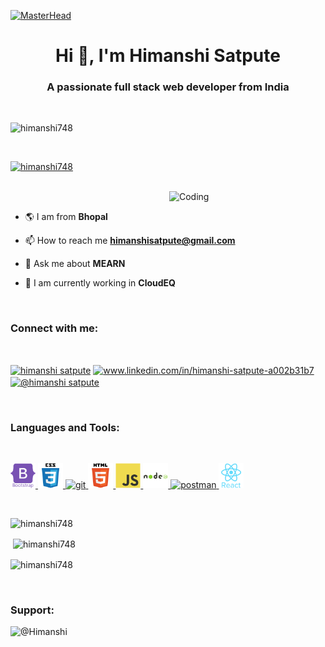 [![MasterHead](https://animated-gif-creator.com/images/01/top-tools-to-improve-work-productivity-teksun_80.gif)](https://himanshi748.io)
<h1 align="center">Hi 👋, I'm Himanshi Satpute</h1>
<h3 align="center">A passionate full stack web developer from India</h3>
<br>

<p align="left"> <img src="https://komarev.com/ghpvc/?username=himanshi748&label=Profile%20views&color=0e75b6&style=flat" alt="himanshi748" /> </p><br>

<p align="left"> <a href="https://github.com/ryo-ma/github-profile-trophy"><img src="https://github-profile-trophy.vercel.app/?username=himanshi748" alt="himanshi748" /></a> </p>
<br>
<img align="right" alt="Coding" width="250" src="https://cdn.dribbble.com/users/4055494/screenshots/15215756/media/d2b66c4ca0192aa26d103448b3d1518b.gif"><br>


- 🌎 I am from **Bhopal**

- 📫 How to reach me **himanshisatpute@gmail.com**

- 💬 Ask me about **MEARN**

- 🚀 I am currently working in **CloudEQ**

<br>

<h3 align="left">Connect with me:</h3><br>
<p align="left">
<a href="https://codepen.io/himanshi satpute" target="blank"><img align="center" src="https://raw.githubusercontent.com/rahuldkjain/github-profile-readme-generator/master/src/images/icons/Social/codepen.svg" alt="himanshi satpute" height="30" width="40" /></a>
<a href="https://www.linkedin.com/in/himanshi-satpute-a002b31b7/" target="blank"><img align="center" src="https://raw.githubusercontent.com/rahuldkjain/github-profile-readme-generator/master/src/images/icons/Social/linked-in-alt.svg" alt="www.linkedin.com/in/himanshi-satpute-a002b31b7" height="30" width="40" /></a>
<a href="https://www.hackerearth.com/@himanshisatpute" target="blank"><img align="center" src="https://raw.githubusercontent.com/rahuldkjain/github-profile-readme-generator/master/src/images/icons/Social/hackerearth.svg" alt="@himanshi satpute" height="30" width="40" /></a>
</p>

<br>

<h3 align="left">Languages and Tools:</h3><br>
<p align="left"> <a href="https://getbootstrap.com" target="_blank" rel="noreferrer"> <img src="https://raw.githubusercontent.com/devicons/devicon/master/icons/bootstrap/bootstrap-plain-wordmark.svg" alt="bootstrap" width="40" height="40"/> </a> <a href="https://www.w3schools.com/css/" target="_blank" rel="noreferrer"> <img src="https://raw.githubusercontent.com/devicons/devicon/master/icons/css3/css3-original-wordmark.svg" alt="css3" width="40" height="40"/> </a> <a href="https://git-scm.com/" target="_blank" rel="noreferrer"> <img src="https://www.vectorlogo.zone/logos/git-scm/git-scm-icon.svg" alt="git" width="40" height="40"/> </a> <a href="https://www.w3.org/html/" target="_blank" rel="noreferrer"> <img src="https://raw.githubusercontent.com/devicons/devicon/master/icons/html5/html5-original-wordmark.svg" alt="html5" width="40" height="40"/> </a> <a href="https://developer.mozilla.org/en-US/docs/Web/JavaScript" target="_blank" rel="noreferrer"> <img src="https://raw.githubusercontent.com/devicons/devicon/master/icons/javascript/javascript-original.svg" alt="javascript" width="40" height="40"/> </a> <a href="https://nodejs.org" target="_blank" rel="noreferrer"> <img src="https://raw.githubusercontent.com/devicons/devicon/master/icons/nodejs/nodejs-original-wordmark.svg" alt="nodejs" width="40" height="40"/> </a> <a href="https://postman.com" target="_blank" rel="noreferrer"> <img src="https://www.vectorlogo.zone/logos/getpostman/getpostman-icon.svg" alt="postman" width="40" height="40"/> </a> <a href="https://reactjs.org/" target="_blank" rel="noreferrer"> <img src="https://raw.githubusercontent.com/devicons/devicon/master/icons/react/react-original-wordmark.svg" alt="react" width="40" height="40"/> </a> </p>
<br>

<p><img align="left" src="https://github-readme-stats.vercel.app/api/top-langs?username=himanshi748&show_icons=true&locale=en&layout=compact" alt="himanshi748" /></p>
<br>
<p>&nbsp;<img align="center" src="https://github-readme-stats.vercel.app/api?username=himanshi748&show_icons=true&locale=en" alt="himanshi748" /></p>

<p><img align="center" src="https://github-readme-streak-stats.herokuapp.com/?user=himanshi748&" alt="himanshi748" /></p>
<br>

<h3 align="left">Support:</h3>
<p><a href="https://ko-fi.com/@Himanshi"> <img align="left" src="https://cdn.ko-fi.com/cdn/kofi3.png?v=3" height="50" width="210" alt="@Himanshi" /></a></p><br><br>
